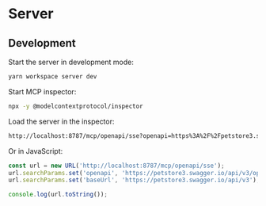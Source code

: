 # Server

## Development

Start the server in development mode:

```bash
yarn workspace server dev
```

Start MCP inspector:

```bash
npx -y @modelcontextprotocol/inspector
```

Load the server in the inspector:

```bash
http://localhost:8787/mcp/openapi/sse?openapi=https%3A%2F%2Fpetstore3.swagger.io%2Fapi%2Fv3%2Fopenapi.json&baseUrl=https%3A%2F%2Fpetstore3.swagger.io%2Fapi%2Fv3
```

Or in JavaScript:

```js
const url = new URL('http://localhost:8787/mcp/openapi/sse');
url.searchParams.set('openapi', 'https://petstore3.swagger.io/api/v3/openapi.json');
url.searchParams.set('baseUrl', 'https://petstore3.swagger.io/api/v3');

console.log(url.toString());
```

